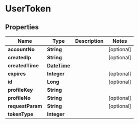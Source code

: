 
# UserToken

## Properties
Name | Type | Description | Notes
------------ | ------------- | ------------- | -------------
**accountNo** | **String** |  |  [optional]
**createdIp** | **String** |  |  [optional]
**createdTime** | [**DateTime**](DateTime.md) |  | 
**expires** | **Integer** |  |  [optional]
**id** | **Long** |  |  [optional]
**profileKey** | **String** |  | 
**profileNo** | **String** |  |  [optional]
**requestParam** | **String** |  |  [optional]
**tokenType** | **Integer** |  | 



